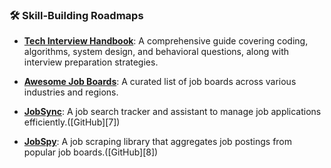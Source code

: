 
### 🛠️ Skill-Building Roadmaps

* **[Tech Interview Handbook](https://github.com/yangshun/tech-interview-handbook)**: A comprehensive guide covering coding, algorithms, system design, and behavioral questions, along with interview preparation strategies.

* **[Awesome Job Boards](https://github.com/emredurukn/awesome-job-boards)**: A curated list of job boards across various industries and regions.

* **[JobSync](https://github.com/Gsync/jobsync)**: A job search tracker and assistant to manage job applications efficiently.([GitHub][7])

* **[JobSpy](https://github.com/cullenwatson/JobSpy)**: A job scraping library that aggregates job postings from popular job boards.([GitHub][8])
